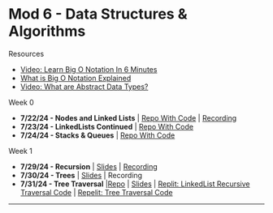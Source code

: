 # Mod 6 - Data Structures & Algorithms

Resources

- [Video: Learn Big O Notation In 6 Minutes](https://youtu.be/XMUe3zFhM5c?feature=shared)
- [What is Big O Notation Explained](https://www.freecodecamp.org/news/big-o-notation-why-it-matters-and-why-it-doesnt-1674cfa8a23c/)
- [Video: What are Abstract Data Types?](https://youtu.be/XkoeF-xXo2o?feature=shared&t=187)

Week 0

- **7/22/24 - Nodes and Linked Lists** | [Repo With Code](https://github.com/The-Marcy-Lab-School/6-0-0-nodes-and-linked-lists) | [Recording](https://youtu.be/h1o5znFYctg)
- **7/23/24 - LinkedLists Continued** | [Repo With Code](https://github.com/The-Marcy-Lab-School/6-0-1-linked-list-continued)
- **7/24/24 - Stacks & Queues** | [Repo With Code](https://github.com/The-Marcy-Lab-School/6-0-2-stack-and-queues)

Week 1

- **7/29/24 - Recursion** | [Slides](https://docs.google.com/presentation/d/13-IR6ZZeyiB00kdfHFGWK5tCszx6cWs9RjLeZ1H_U84/edit) | [Recording](https://youtu.be/Fe3oqev0Xgw)
- **7/30/24 - Trees** | [Slides](https://docs.google.com/presentation/d/11-mGuprRi2CQbr7pXc1ROPI8fVsh2RKjTxYkhYawtzc/edit?usp=sharing) | Recording
- **7/31/24 - Tree Traversal** |[Repo](https://github.com/The-Marcy-Lab-School/6-1-2-tree-traversal) | [Slides](https://docs.google.com/presentation/d/1mveK7bJpZrhZcEbEjH0QFqRkTzVF3wd19sarxT2CvXc/edit#slide=id.g2bd5a89c1a5_0_365) | [Replit: LinkedList Recursive Traversal Code](https://replit.com/@madhur-marcy/Mod6-RecursiveLinkedLists#index.js) | [Repelit: Tree Traversal Code](https://replit.com/@madhur-marcy/Mod6-TreeTraversals#index.js)

---
